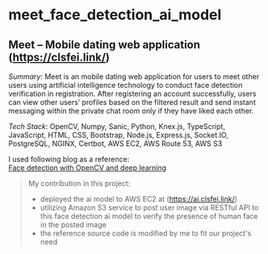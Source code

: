 # meet_face_detection_ai_model

## Meet – Mobile dating web application (https://clsfei.link/)

*Summary*:	Meet is an mobile dating web application for users to meet other users using artificial intelligence technology to conduct face detection verification in registration. After registering an account successfully, users can view other users’ profiles based on the filtered result and send instant messaging within the private chat room only if they have liked each other.  

*Tech Stack*:	OpenCV, Numpy, Sanic, Python, Knex.js, TypeScript, JavaScript, HTML, CSS, Bootstrap, Node.js, Express.js, Socket.IO, PostgreSQL, NGINX, Certbot, AWS EC2, AWS Route 53, AWS S3


I used following blog as a reference:  
[Face detection with OpenCV and deep learning](https://pyimagesearch.com/2018/02/26/face-detection-with-opencv-and-deep-learning/)

> My contribution in this project:
> - deployed the ai model to AWS EC2 at (https://ai.clsfei.link/)
> - utilizing Amazon S3 service to post user image via RESTful API to this face detection ai model to verify the presence of human face in the posted image
> - the reference source code is modified by me to fit our project's need
